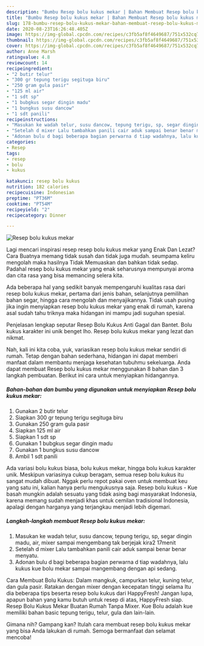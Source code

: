 ```yaml
---
description: "Bumbu Resep bolu kukus mekar | Bahan Membuat Resep bolu kukus mekar Yang Enak Dan Mudah"
title: "Bumbu Resep bolu kukus mekar | Bahan Membuat Resep bolu kukus mekar Yang Enak Dan Mudah"
slug: 178-bumbu-resep-bolu-kukus-mekar-bahan-membuat-resep-bolu-kukus-mekar-yang-enak-dan-mudah
date: 2020-08-23T16:26:48.405Z
image: https://img-global.cpcdn.com/recipes/c3fb5af8f4649687/751x532cq70/resep-bolu-kukus-mekar-foto-resep-utama.jpg
thumbnail: https://img-global.cpcdn.com/recipes/c3fb5af8f4649687/751x532cq70/resep-bolu-kukus-mekar-foto-resep-utama.jpg
cover: https://img-global.cpcdn.com/recipes/c3fb5af8f4649687/751x532cq70/resep-bolu-kukus-mekar-foto-resep-utama.jpg
author: Anne Marsh
ratingvalue: 4.8
reviewcount: 14
recipeingredient:
- "2 butir telur"
- "300 gr tepung terigu segituga biru"
- "250 gram gula pasir"
- "125 ml air"
- "1 sdt sp"
- "1 bubgkus segar dingin madu"
- "1 bungkus susu dancow"
- "1 sdt panili"
recipeinstructions:
- "Masukan ke wadah telur, susu dancow, tepung terigu, sp, segar dingin madu, air, mixer sampai mengembang tak berjejak kira2 17menit"
- "Setelah d mixer Lalu tambahkan panili cair aduk sampai benar benar menyatu."
- "Adonan bulu d bagi beberapa bagian perwarna d tiap wadahnya, lalu kukus kue bolu mekar sampai mangembang dengan api sedang."
categories:
- Resep
tags:
- resep
- bolu
- kukus

katakunci: resep bolu kukus 
nutrition: 182 calories
recipecuisine: Indonesian
preptime: "PT36M"
cooktime: "PT54M"
recipeyield: "2"
recipecategory: Dinner

---
```



![Resep bolu kukus mekar](https://img-global.cpcdn.com/recipes/c3fb5af8f4649687/751x532cq70/resep-bolu-kukus-mekar-foto-resep-utama.jpg)

Lagi mencari inspirasi resep resep bolu kukus mekar yang Enak Dan Lezat? Cara Buatnya memang tidak susah dan tidak juga mudah. seumpama keliru mengolah maka hasilnya Tidak Memuaskan dan bahkan tidak sedap. Padahal resep bolu kukus mekar yang enak seharusnya mempunyai aroma dan cita rasa yang bisa memancing selera kita.

Ada beberapa hal yang sedikit banyak mempengaruhi kualitas rasa dari resep bolu kukus mekar, pertama dari jenis bahan, selanjutnya pemilihan bahan segar, hingga cara mengolah dan menyajikannya. Tidak usah pusing jika ingin menyiapkan resep bolu kukus mekar yang enak di rumah, karena asal sudah tahu triknya maka hidangan ini mampu jadi suguhan spesial.

Penjelasan lengkap seputar Resep Bolu Kukus Anti Gagal dan Bantet. Bolu kukus karakter ini unik benget lho. Resep bolu kukus mekar yang lezat dan nikmat.


Nah, kali ini kita coba, yuk, variasikan resep bolu kukus mekar sendiri di rumah. Tetap dengan bahan sederhana, hidangan ini dapat memberi manfaat dalam membantu menjaga kesehatan tubuhmu sekeluarga. Anda dapat membuat Resep bolu kukus mekar menggunakan 8 bahan dan 3 langkah pembuatan. Berikut ini cara untuk menyiapkan hidangannya.

<!--inarticleads1-->

##### Bahan-bahan dan bumbu yang digunakan untuk menyiapkan Resep bolu kukus mekar:

1. Gunakan 2 butir telur
1. Siapkan 300 gr tepung terigu segituga biru
1. Gunakan 250 gram gula pasir
1. Siapkan 125 ml air
1. Siapkan 1 sdt sp
1. Gunakan 1 bubgkus segar dingin madu
1. Gunakan 1 bungkus susu dancow
1. Ambil 1 sdt panili


Ada variasi bolu kukus biasa, bolu kukus mekar, hingga bolu kukus karakter unik. Meskipun variasinya cukup beragam, semua resep bolu kukus itu sangat mudah dibuat. Nggak perlu repot pakai oven untuk membuat keu yang satu ini, kalian hanya perlu mengukusnya saja. Resep bolu kukus - Kue basah mungkin adalah sesuatu yang tidak asing bagi masyarakat Indonesia, karena memang sudah menjadi khas untuk cemilan tradisional Indonesia, apalagi dengan harganya yang terjangkau menjadi lebih digemari. 

<!--inarticleads2-->

##### Langkah-langkah membuat Resep bolu kukus mekar:

1. Masukan ke wadah telur, susu dancow, tepung terigu, sp, segar dingin madu, air, mixer sampai mengembang tak berjejak kira2 17menit
1. Setelah d mixer Lalu tambahkan panili cair aduk sampai benar benar menyatu.
1. Adonan bulu d bagi beberapa bagian perwarna d tiap wadahnya, lalu kukus kue bolu mekar sampai mangembang dengan api sedang.


Cara Membuat Bolu Kukus: Dalam mangkuk, campurkan telur, kuning telur, dan gula pasir. Ratakan dengan mixer dengan kecepatan tinggi selama Itu dia beberapa tips beserta resep bolu kukus dari HappyFresh! Jangan lupa, apapun bahan yang kamu butuh untuk resep di atas, HappyFresh siap. Resep Bolu Kukus Mekar Buatan Rumah Tanpa Mixer. Kue Bolu adalah kue memiliki bahan basic tepung terigu, telur, gula dan lain-lain. 

Gimana nih? Gampang kan? Itulah cara membuat resep bolu kukus mekar yang bisa Anda lakukan di rumah. Semoga bermanfaat dan selamat mencoba!
